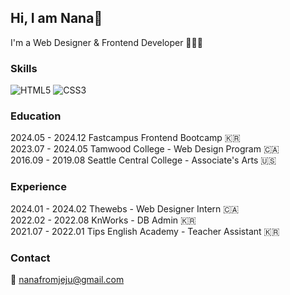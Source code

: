 ## Hi, I am Nana👋

I'm a Web Designer & Frontend Developer 👩🏻‍💻

### Skills
![HTML5](https://img.shields.io/badge/html5-%23E34F26.svg?style=for-the-badge&logo=html5&logoColor=white)
![CSS3](https://img.shields.io/badge/css3-%231572B6.svg?style=for-the-badge&logo=css3&logoColor=white)

###  Education

2024.05 - 2024.12 Fastcampus Frontend Bootcamp 🇰🇷 <br>
2023.07 - 2024.05 Tamwood College - Web Design Program 🇨🇦 <br>
2016.09 - 2019.08 Seattle Central College - Associate's Arts 🇺🇸 <br>

### Experience

2024.01 - 2024.02 Thewebs - Web Designer Intern 🇨🇦 <br>
2022.02 - 2022.08 KnWorks - DB Admin 🇰🇷 <br>
2021.07 - 2022.01 Tips English Academy - Teacher Assistant 🇰🇷 <br>

### Contact
💌 nanafromjeju@gmail.com

<!--
**nanafromjeju/nanafromjeju** is a ✨ _special_ ✨ repository because its `README.md` (this file) appears on your GitHub profile.

Here are some ideas to get you started:

- 🔭 I’m currently working on ...
- 🌱 I’m currently learning ...
- 👯 I’m looking to collaborate on ...
- 🤔 I’m looking for help with ...
- 💬 Ask me about ...
- 📫 How to reach me: ...
- 😄 Pronouns: ...
- ⚡ Fun fact: ...
-->
